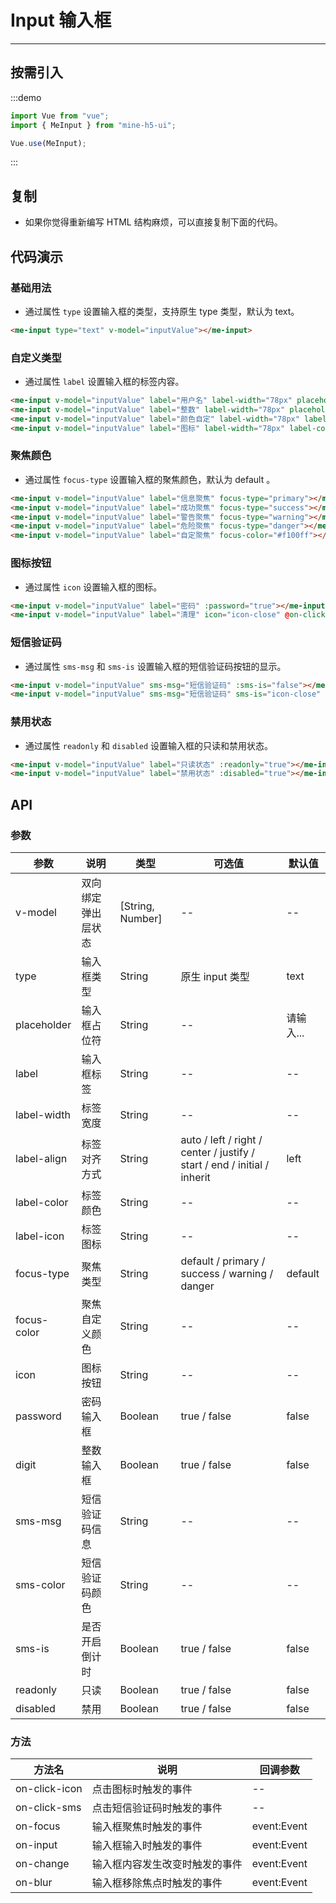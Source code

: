 # Input 输入框

---

## 按需引入

:::demo

```JavaScript
import Vue from "vue";
import { MeInput } from "mine-h5-ui";

Vue.use(MeInput);
```

:::

## 复制

- 如果你觉得重新编写 HTML 结构麻烦，可以直接复制下面的代码。

## 代码演示

### 基础用法

- 通过属性 `type` 设置输入框的类型，支持原生 type 类型，默认为 text。

```HTML
<me-input type="text" v-model="inputValue"></me-input>
```

### 自定义类型

- 通过属性 `label` 设置输入框的标签内容。

```HTML
<me-input v-model="inputValue" label="用户名" label-width="78px" placeholder="请输入用户名"></me-input>
<me-input v-model="inputValue" label="整数" label-width="78px" placeholder="请输入整数" :digit="true"></me-input>
<me-input v-model="inputValue" label="颜色自定" label-width="78px" label-color="#f60" placeholder="请输入文本"></me-input>
<me-input v-model="inputValue" label="图标" label-width="78px" label-color="#ec632f" label-icon="icon-star" placeholder="请输入文本"></me-input>
```

### 聚焦颜色

- 通过属性 `focus-type` 设置输入框的聚焦颜色，默认为 default 。

```HTML
<me-input v-model="inputValue" label="信息聚焦" focus-type="primary"></me-input>
<me-input v-model="inputValue" label="成功聚焦" focus-type="success"></me-input>
<me-input v-model="inputValue" label="警告聚焦" focus-type="warning"></me-input>
<me-input v-model="inputValue" label="危险聚焦" focus-type="danger"></me-input>
<me-input v-model="inputValue" label="自定聚焦" focus-color="#f100ff"></me-input>
```

### 图标按钮

- 通过属性 `icon` 设置输入框的图标。

```HTML
<me-input v-model="inputValue" label="密码" :password="true"></me-input>
<me-input v-model="inputValue" label="清理" icon="icon-close" @on-click-icon="handleIcon"></me-input>
```

### 短信验证码

- 通过属性 `sms-msg` 和 `sms-is` 设置输入框的短信验证码按钮的显示。

```HTML
<me-input v-model="inputValue" sms-msg="短信验证码" :sms-is="false"></me-input>
<me-input v-model="inputValue" sms-msg="短信验证码" sms-is="icon-close" sms-color="#549ff2" placeholder="自定义验证码颜色" @on-click-sms="handleSMS"></me-input>
```

### 禁用状态

- 通过属性 `readonly` 和 `disabled` 设置输入框的只读和禁用状态。

```HTML
<me-input v-model="inputValue" label="只读状态" :readonly="true"></me-input>
<me-input v-model="inputValue" label="禁用状态" :disabled="true"></me-input>
```

## API

### 参数

| 参数        | 说明               | 类型             | 可选值                                                                   | 默认值    |
| ----------- | ------------------ | ---------------- | ------------------------------------------------------------------------ | --------- |
| v-model     | 双向绑定弹出层状态 | [String, Number] | --                                                                       | --        |
| type        | 输入框类型         | String           | 原生 input 类型                                                          | text      |
| placeholder | 输入框占位符       | String           | --                                                                       | 请输入... |
| label       | 输入框标签         | String           | --                                                                       | --        |
| label-width | 标签宽度           | String           | --                                                                       | --        |
| label-align | 标签对齐方式       | String           | auto / left / right / center / justify / start / end / initial / inherit | left      |
| label-color | 标签颜色           | String           | --                                                                       | --        |
| label-icon  | 标签图标           | String           | --                                                                       | --        |
| focus-type  | 聚焦类型           | String           | default / primary / success / warning / danger                           | default   |
| focus-color | 聚焦自定义颜色     | String           | --                                                                       | --        |
| icon        | 图标按钮           | String           | --                                                                       | --        |
| password    | 密码输入框         | Boolean          | true / false                                                             | false     |
| digit       | 整数输入框         | Boolean          | true / false                                                             | false     |
| sms-msg     | 短信验证码信息     | String           | --                                                                       | --        |
| sms-color   | 短信验证码颜色     | String           | --                                                                       | --        |
| sms-is      | 是否开启倒计时     | Boolean          | true / false                                                             | false     |
| readonly    | 只读               | Boolean          | true / false                                                             | false     |
| disabled    | 禁用               | Boolean          | true / false                                                             | false     |

### 方法

| 方法名        | 说明                           | 回调参数    |
| ------------- | ------------------------------ | ----------- |
| on-click-icon | 点击图标时触发的事件           | --          |
| on-click-sms  | 点击短信验证码时触发的事件     | --          |
| on-focus      | 输入框聚焦时触发的事件         | event:Event |
| on-input      | 输入框输入时触发的事件         | event:Event |
| on-change     | 输入框内容发生改变时触发的事件 | event:Event |
| on-blur       | 输入框移除焦点时触发的事件     | event:Event |

